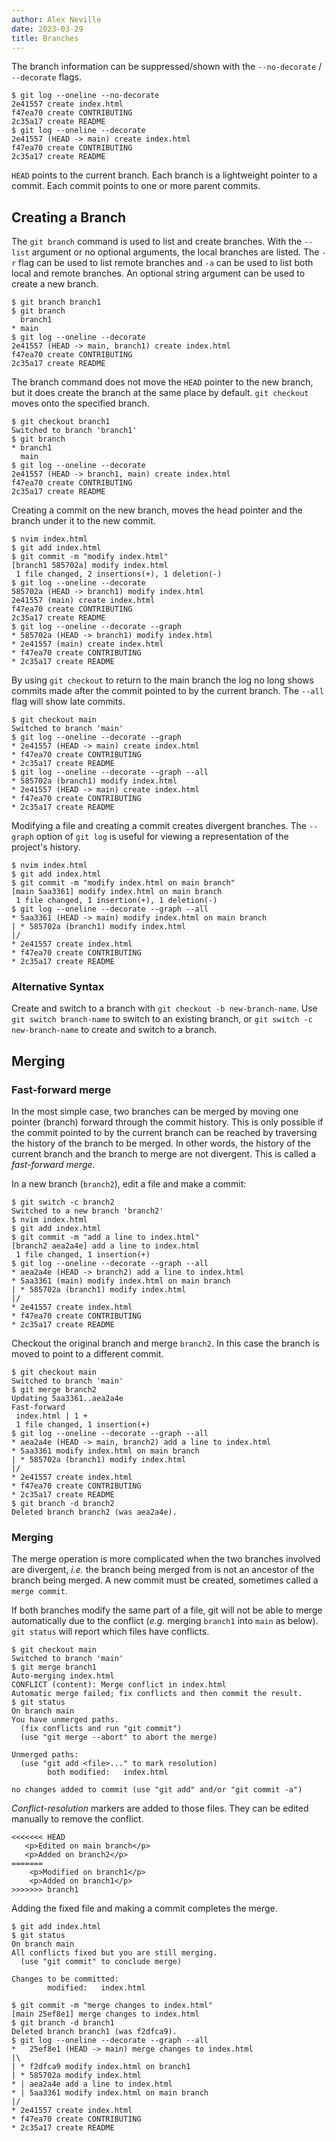 ```yaml
---
author: Alex Neville
date: 2023-03-29
title: Branches
---
```


The branch information can be suppressed/shown with the `--no-decorate`
/ `--decorate` flags.

```{.text}
$ git log --oneline --no-decorate
2e41557 create index.html
f47ea70 create CONTRIBUTING
2c35a17 create README
$ git log --oneline --decorate
2e41557 (HEAD -> main) create index.html
f47ea70 create CONTRIBUTING
2c35a17 create README
```

`HEAD` points to the current branch. Each branch is a lightweight
pointer to a commit. Each commit points to one or more parent commits.

## Creating a Branch

The `git branch` command is used to list and create branches. With the
`--list` argument or no optional arguments, the local branches are
listed. The `-r` flag can be used to list remote branches and `-a` can
be used to list both local and remote branches. An optional string
argument can be used to create a new branch.

```{.text}
$ git branch branch1
$ git branch
  branch1
* main
$ git log --oneline --decorate
2e41557 (HEAD -> main, branch1) create index.html
f47ea70 create CONTRIBUTING
2c35a17 create README
```

The branch command does not move the `HEAD` pointer to the new branch,
but it does create the branch at the same place by default.
`git checkout` moves onto the specified branch.

```{.text}
$ git checkout branch1
Switched to branch 'branch1'
$ git branch
* branch1
  main
$ git log --oneline --decorate
2e41557 (HEAD -> branch1, main) create index.html
f47ea70 create CONTRIBUTING
2c35a17 create README
```

Creating a commit on the new branch, moves the head pointer and the
branch under it to the new commit.

```{.text}
$ nvim index.html
$ git add index.html
$ git commit -m "modify index.html"
[branch1 585702a] modify index.html
 1 file changed, 2 insertions(+), 1 deletion(-)
$ git log --oneline --decorate
585702a (HEAD -> branch1) modify index.html
2e41557 (main) create index.html
f47ea70 create CONTRIBUTING
2c35a17 create README
$ git log --oneline --decorate --graph
* 585702a (HEAD -> branch1) modify index.html
* 2e41557 (main) create index.html
* f47ea70 create CONTRIBUTING
* 2c35a17 create README
```

By using `git checkout` to return to the main branch the log no long
shows commits made after the commit pointed to by the current branch.
The `--all` flag will show late commits.

```{.text}
$ git checkout main
Switched to branch 'main'
$ git log --oneline --decorate --graph
* 2e41557 (HEAD -> main) create index.html
* f47ea70 create CONTRIBUTING
* 2c35a17 create README
$ git log --oneline --decorate --graph --all
* 585702a (branch1) modify index.html
* 2e41557 (HEAD -> main) create index.html
* f47ea70 create CONTRIBUTING
* 2c35a17 create README
```

Modifying a file and creating a commit creates divergent branches. The
`--graph` option of `git log` is useful for viewing a representation of
the project\'s history.

```{.text}
$ nvim index.html
$ git add index.html
$ git commit -m "modify index.html on main branch"
[main 5aa3361] modify index.html on main branch
 1 file changed, 1 insertion(+), 1 deletion(-)
$ git log --oneline --decorate --graph --all
* 5aa3361 (HEAD -> main) modify index.html on main branch
| * 585702a (branch1) modify index.html
|/
* 2e41557 create index.html
* f47ea70 create CONTRIBUTING
* 2c35a17 create README
```

### Alternative Syntax

Create and switch to a branch with `git checkout -b new-branch-name`.
Use `git switch branch-name` to switch to an existing branch, or
`git switch -c new-branch-name` to create and switch to a branch.

## Merging

### Fast-forward merge

In the most simple case, two branches can be merged by moving one
pointer (branch) forward through the commit history. This is only
possible if the commit pointed to by the current branch can be reached
by traversing the history of the branch to be merged. In other words,
the history of the current branch and the branch to merge are not
divergent. This is called a _fast-forward merge_.

In a new branch (`branch2`), edit a file and make a commit:

```{.text}
$ git switch -c branch2
Switched to a new branch 'branch2'
$ nvim index.html
$ git add index.html
$ git commit -m "add a line to index.html"
[branch2 aea2a4e] add a line to index.html
 1 file changed, 1 insertion(+)
$ git log --oneline --decorate --graph --all
* aea2a4e (HEAD -> branch2) add a line to index.html
* 5aa3361 (main) modify index.html on main branch
| * 585702a (branch1) modify index.html
|/
* 2e41557 create index.html
* f47ea70 create CONTRIBUTING
* 2c35a17 create README
```

Checkout the original branch and merge `branch2`. In this case the
branch is moved to point to a different commit.

```{.text}
$ git checkout main
Switched to branch 'main'
$ git merge branch2
Updating 5aa3361..aea2a4e
Fast-forward
 index.html | 1 +
 1 file changed, 1 insertion(+)
$ git log --oneline --decorate --graph --all
* aea2a4e (HEAD -> main, branch2) add a line to index.html
* 5aa3361 modify index.html on main branch
| * 585702a (branch1) modify index.html
|/
* 2e41557 create index.html
* f47ea70 create CONTRIBUTING
* 2c35a17 create README
$ git branch -d branch2
Deleted branch branch2 (was aea2a4e).
```

### Merging

The merge operation is more complicated when the two branches involved
are divergent, _i.e._ the branch being merged from is not an ancestor of
the branch being merged. A new commit must be created, sometimes called
a `merge commit`.

If both branches modify the same part of a file, git will not be able to
merge automatically due to the conflict (_e.g._ merging `branch1` into
`main` as below). `git status` will report which files have conflicts.

```{.text}
$ git checkout main
Switched to branch 'main'
$ git merge branch1
Auto-merging index.html
CONFLICT (content): Merge conflict in index.html
Automatic merge failed; fix conflicts and then commit the result.
$ git status
On branch main
You have unmerged paths.
  (fix conflicts and run "git commit")
  (use "git merge --abort" to abort the merge)

Unmerged paths:
  (use "git add <file>..." to mark resolution)
        both modified:   index.html

no changes added to commit (use "git add" and/or "git commit -a")
```

_Conflict-resolution_ markers are added to those files. They can be
edited manually to remove the conflict.

```{.text}
<<<<<<< HEAD
   <p>Edited on main branch</p>
   <p>Added on branch2</p>
=======
    <p>Modified on branch1</p>
    <p>Added on branch1</p>
>>>>>>> branch1
```

Adding the fixed file and making a commit completes the merge.

```{.text}
$ git add index.html
$ git status
On branch main
All conflicts fixed but you are still merging.
  (use "git commit" to conclude merge)

Changes to be committed:
        modified:   index.html

$ git commit -m "merge changes to index.html"
[main 25ef8e1] merge changes to index.html
$ git branch -d branch1
Deleted branch branch1 (was f2dfca9).
$ git log --oneline --decorate --graph --all
*   25ef8e1 (HEAD -> main) merge changes to index.html
|\
| * f2dfca9 modify index.html on branch1
| * 585702a modify index.html
* | aea2a4e add a line to index.html
* | 5aa3361 modify index.html on main branch
|/
* 2e41557 create index.html
* f47ea70 create CONTRIBUTING
* 2c35a17 create README
```
